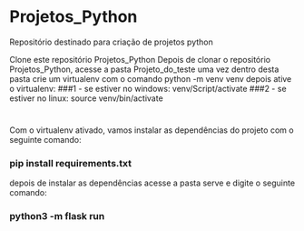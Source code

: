 # Projetos_Python
Repositório destinado para criação de projetos python

 Clone este repositório Projetos_Python
 Depois de clonar o repositório Projetos_Python, acesse a pasta Projeto_do_teste
 uma vez dentro desta pasta crie um virtualenv com o comando python -m venv venv
 depois ative o virtualenv:
 ###1 - se estiver no windows: venv/Script/activate
 ###2 - se estiver no linux: source venv/bin/activate
#
 Com o virtualenv ativado, vamos instalar as dependências do projeto com o seguinte comando:
### pip install requirements.txt

depois de instalar as dependências acesse a pasta serve
e digite o seguinte comando: 
### python3 -m flask run